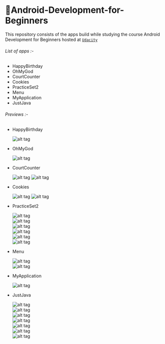 # 📱Android-Development-for-Beginners
This repository consists of the apps build while studying the course Android Development for Beginners hosted at [`Udacity`](https://www.udacity.com/course/android-development-for-beginners--ud837)

###### List of apps :-

* HappyBirthday
* OhMyGod
* CourtCounter
* Cookies
* PracticeSet2
* Menu
* MyApplication
* JustJava

###### Previews :-

- HappyBirthday 

  ![alt tag](https://github.com/Kan1shka9/Android-Development-for-Beginners/blob/master/Preview_Images/HappyBirthday.png)

- OhMyGod  

  ![alt tag](https://github.com/Kan1shka9/Android-Development-for-Beginners/blob/master/Preview_Images/OhMyGod.png)

- CourtCounter  

  ![alt tag](https://github.com/Kan1shka9/Android-Development-for-Beginners/blob/master/Preview_Images/CourtCounter_1.png) 
  ![alt tag](https://github.com/Kan1shka9/Android-Development-for-Beginners/blob/master/Preview_Images/CourtCounter_2.png)  

- Cookies  

  ![alt tag](https://github.com/Kan1shka9/Android-Development-for-Beginners/blob/master/Preview_Images/Cookies_1.png) 
  ![alt tag](https://github.com/Kan1shka9/Android-Development-for-Beginners/blob/master/Preview_Images/Cookies_2.png) 

- PracticeSet2  

  ![alt tag](https://github.com/Kan1shka9/Android-Development-for-Beginners/blob/master/Preview_Images/PracticeSet2_1.png)  
  ![alt tag](https://github.com/Kan1shka9/Android-Development-for-Beginners/blob/master/Preview_Images/PracticeSet2_2.png)  
  ![alt tag](https://github.com/Kan1shka9/Android-Development-for-Beginners/blob/master/Preview_Images/PracticeSet2_3.png)  
  ![alt tag](https://github.com/Kan1shka9/Android-Development-for-Beginners/blob/master/Preview_Images/PracticeSet2_4.png)  
  ![alt tag](https://github.com/Kan1shka9/Android-Development-for-Beginners/blob/master/Preview_Images/PracticeSet2_5.png)  
  ![alt tag](https://github.com/Kan1shka9/Android-Development-for-Beginners/blob/master/Preview_Images/PracticeSet2_6.png)  

- Menu  

  ![alt tag](https://github.com/Kan1shka9/Android-Development-for-Beginners/blob/master/Preview_Images/Menu.png)  
  ![alt tag](https://github.com/Kan1shka9/Android-Development-for-Beginners/blob/master/Preview_Images/Menu_1.PNG) 

- MyApplication  

  ![alt tag](https://github.com/Kan1shka9/Android-Development-for-Beginners/blob/master/Preview_Images/MyApplication.png)  

- JustJava  

  ![alt tag](https://github.com/Kan1shka9/Android-Development-for-Beginners/blob/master/Preview_Images/JustJava_1.png)  
  ![alt tag](https://github.com/Kan1shka9/Android-Development-for-Beginners/blob/master/Preview_Images/JustJava_2.png)  
  ![alt tag](https://github.com/Kan1shka9/Android-Development-for-Beginners/blob/master/Preview_Images/JustJava_3.png)  
  ![alt tag](https://github.com/Kan1shka9/Android-Development-for-Beginners/blob/master/Preview_Images/JustJava_4.png)  
  ![alt tag](https://github.com/Kan1shka9/Android-Development-for-Beginners/blob/master/Preview_Images/JustJava_5.png)  
  ![alt tag](https://github.com/Kan1shka9/Android-Development-for-Beginners/blob/master/Preview_Images/JustJava_6.png)  
  ![alt tag](https://github.com/Kan1shka9/Android-Development-for-Beginners/blob/master/Preview_Images/JustJava_7.PNG)  
